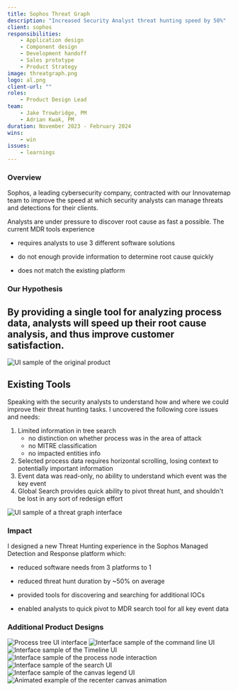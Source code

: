 ```yaml
---
title: Sophos Threat Graph
description: "Increased Security Analyst threat hunting speed by 50%"
client: sophos
responsibilities:
    - Application design
    - Component design
    - Development handoff
    - Sales prototype
    - Product Strategy
image: threatgraph.png
logo: al.png
client-url: ""
roles: 
    - Product Design Lead
team: 
    - Jake Trowbridge, PM
    - Adrian Kwak, PM
duration: November 2023 - February 2024
wins: 
    - win
issues:
    - learnings
---
```


<section>

### Overview
Sophos, a leading cybersecurity company, contracted with our Innovatemap team to improve the speed at which security analysts can manage threats and detections for their clients.

Analysts are under pressure to discover root cause as fast a possible. The current MDR tools experience 
- requires analysts to use 3 different software solutions

- do not enough provide information to determine root cause quickly

- does not match the existing platform 

</section>

<section>

### Our Hypothesis 
## By providing a single tool for analyzing process data, analysts will speed up their root cause analysis, and thus improve customer satisfaction. 
</section>

<section>
<img src="/assets/projects/sophos/sophos-old.png" alt="UI sample of the original product" data-zoomable />

## Existing Tools
Speaking with the security analysts to understand how and where we could improve their threat hunting tasks. I uncovered the following core issues and needs:

1. Limited information in tree search 
    - no distinction on whether process was in the area of attack 
    - no MITRE classification
    - no impacted entities info
2. Selected process data requires horizontal scrolling, losing context to potentially important information
3. Event data was read-only, no ability to understand which event was the key event 
4. Global Search provides quick ability to pivot threat hunt, and shouldn't be lost in any sort of redesign effort
</section>
<section>
<img src="/assets/projects/sophos/fullgraph.png" alt="UI sample of a threat graph interface" data-zoomable />

### Impact
I designed a new Threat Hunting experience in the Sophos Managed Detection and Response platform which:
- reduced software needs from 3 platforms to 1 

- reduced threat hunt duration by ~50% on average

- provided tools for discovering and searching for additional IOCs

- enabled analysts to quick pivot to MDR search tool for all key event data


</section>
<section>

### Additional Product Designs
<div class="image-grid">
    <div class="column">
        <img src="/assets/projects/sophos/processtree.png" alt="Process tree UI interface" data-zoomable />
        <img src="/assets/projects/sophos/cmdline.png" alt="Interface sample of the command line UI" data-zoomable />
        <img src="/assets/projects/sophos/timeline.png" alt="Interface sample of the Timeline UI" data-zoomable />
    </div>
    <div class="column">
        <img src="/assets/projects/sophos/processnodes.png" alt="Interface sample of the process node interaction" data-zoomable />
        <img src="/assets/projects/sophos/search.png" alt="Interface sample of the search UI" data-zoomable />        
    </div>
    <div class="column">
        <img src="/assets/projects/sophos/legend.png" alt="Interface sample of the canvas legend UI" data-zoomable />   
        <img src="/assets/projects/sophos/recenter.gif" alt="Animated example of the recenter canvas animation" data-zoomable />
    </div>
</div>
</section>
